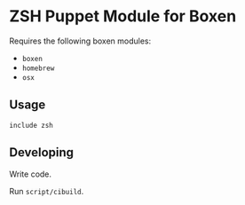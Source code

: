 # ZSH Puppet Module for Boxen

Requires the following boxen modules:

* `boxen`
* `homebrew`
* `osx`

## Usage

```puppet
include zsh
```

## Developing

Write code.

Run `script/cibuild`.
